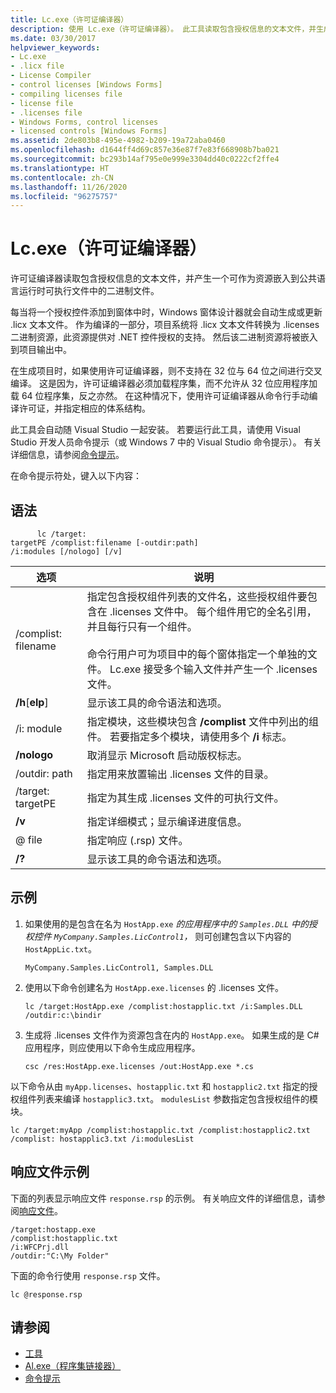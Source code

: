```yaml
---
title: Lc.exe（许可证编译器）
description: 使用 Lc.exe（许可证编译器）。 此工具读取包含授权信息的文本文件，并生成一个二进制文件作为资源嵌入到 CLR 可执行文件中。
ms.date: 03/30/2017
helpviewer_keywords:
- Lc.exe
- .licx file
- License Compiler
- control licenses [Windows Forms]
- compiling licenses file
- license file
- .licenses file
- Windows Forms, control licenses
- licensed controls [Windows Forms]
ms.assetid: 2de803b8-495e-4982-b209-19a72aba0460
ms.openlocfilehash: d1644ff4d69c857e36e87f7e83f668908b7ba021
ms.sourcegitcommit: bc293b14af795e0e999e3304dd40c0222cf2ffe4
ms.translationtype: HT
ms.contentlocale: zh-CN
ms.lasthandoff: 11/26/2020
ms.locfileid: "96275757"
---
```

# <a name="lcexe-license-compiler"></a>Lc.exe（许可证编译器）

许可证编译器读取包含授权信息的文本文件，并产生一个可作为资源嵌入到公共语言运行时可执行文件中的二进制文件。  
  
 每当将一个授权控件添加到窗体中时，Windows 窗体设计器就会自动生成或更新 .licx 文本文件。 作为编译的一部分，项目系统将 .licx 文本文件转换为 .licenses 二进制资源，此资源提供对 .NET 控件授权的支持。 然后该二进制资源将被嵌入到项目输出中。  
  
 在生成项目时，如果使用许可证编译器，则不支持在 32 位与 64 位之间进行交叉编译。 这是因为，许可证编译器必须加载程序集，而不允许从 32 位应用程序加载 64 位程序集，反之亦然。 在这种情况下，使用许可证编译器从命令行手动编译许可证，并指定相应的体系结构。  
  
 此工具会自动随 Visual Studio 一起安装。 若要运行此工具，请使用 Visual Studio 开发人员命令提示（或 Windows 7 中的 Visual Studio 命令提示）。 有关详细信息，请参阅[命令提示](developer-command-prompt-for-vs.md)。  
  
 在命令提示符处，键入以下内容：  
  
## <a name="syntax"></a>语法  
  
```console
      lc /target:  
targetPE /complist:filename [-outdir:path]  
/i:modules [/nologo] [/v]  
```  
  
|选项|说明|  
|------------|-----------------|  
|/complist: filename|指定包含授权组件列表的文件名，这些授权组件要包含在 .licenses 文件中。 每个组件用它的全名引用，并且每行只有一个组件。<br /><br /> 命令行用户可为项目中的每个窗体指定一个单独的文件。 Lc.exe 接受多个输入文件并产生一个 .licenses 文件。|  
|**/h**[**elp**]|显示该工具的命令语法和选项。|  
|/i: module|指定模块，这些模块包含 **/complist** 文件中列出的组件。 若要指定多个模块，请使用多个 **/i** 标志。|  
|**/nologo**|取消显示 Microsoft 启动版权标志。|  
|/outdir: path|指定用来放置输出 .licenses 文件的目录。|  
|/target: targetPE|指定为其生成 .licenses 文件的可执行文件。|  
|**/v**|指定详细模式；显示编译进度信息。|  
|@ file |指定响应 (.rsp) 文件。|  
|**/?**|显示该工具的命令语法和选项。|  
  
## <a name="example"></a>示例  
  
1. 如果使用的是包含在名为 `HostApp.exe` *的应用程序中的 `Samples.DLL` 中的授权控件 `MyCompany.Samples.LicControl1`，* 则可创建包含以下内容的 `HostAppLic.txt`。  
  
    ```text
    MyCompany.Samples.LicControl1, Samples.DLL  
    ```  
  
2. 使用以下命令创建名为 `HostApp.exe.licenses` 的 .licenses 文件。  
  
    ```console  
    lc /target:HostApp.exe /complist:hostapplic.txt /i:Samples.DLL /outdir:c:\bindir  
    ```  
  
3. 生成将 .licenses 文件作为资源包含在内的 `HostApp.exe`。 如果生成的是 C# 应用程序，则应使用以下命令生成应用程序。  
  
    ```console
    csc /res:HostApp.exe.licenses /out:HostApp.exe *.cs  
    ```  
  
 以下命令从由 `myApp.licenses`、`hostapplic.txt` 和 `hostapplic2.txt` 指定的授权组件列表来编译 `hostapplic3.txt`。 `modulesList` 参数指定包含授权组件的模块。  
  
```console  
lc /target:myApp /complist:hostapplic.txt /complist:hostapplic2.txt /complist: hostapplic3.txt /i:modulesList  
```  
  
## <a name="response-file-example"></a>响应文件示例  

 下面的列表显示响应文件 `response.rsp` 的示例。 有关响应文件的详细信息，请参阅[响应文件](/visualstudio/msbuild/msbuild-response-files)。  
  
```text  
/target:hostapp.exe  
/complist:hostapplic.txt
/i:WFCPrj.dll
/outdir:"C:\My Folder"  
```  
  
 下面的命令行使用 `response.rsp` 文件。  
  
```console  
lc @response.rsp  
```  
  
## <a name="see-also"></a>请参阅

- [工具](index.md)
- [Al.exe（程序集链接器）](al-exe-assembly-linker.md)
- [命令提示](developer-command-prompt-for-vs.md)
